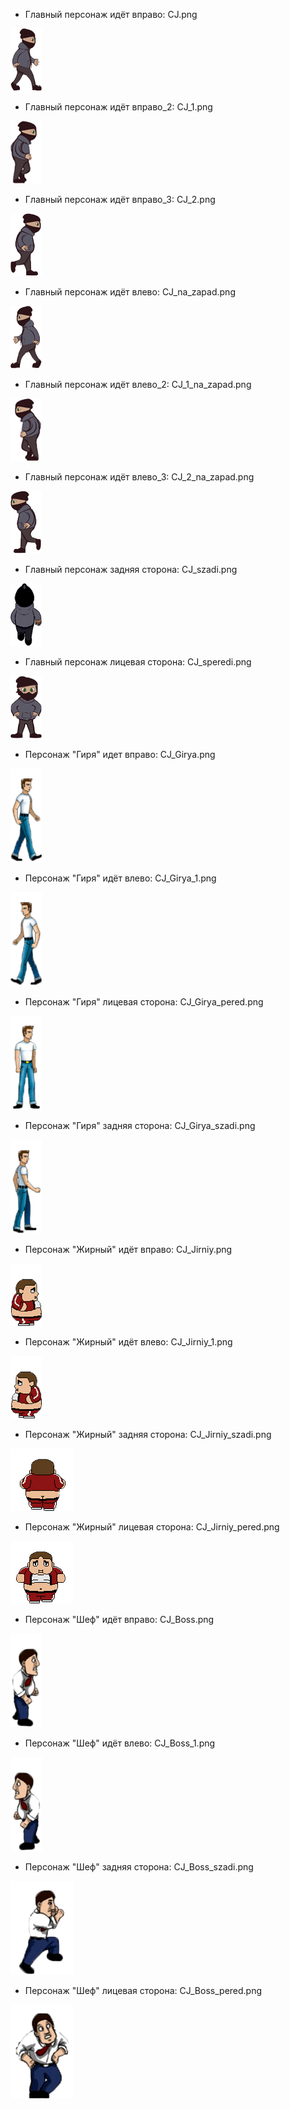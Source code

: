 * Главный персонаж идёт вправо: CJ.png

![none](https://raw.githubusercontent.com/KocTonpaB/Soap/master/Assets/Sprites/CJ.png)

* Главный персонаж идёт вправо_2: CJ_1.png

![none](https://raw.githubusercontent.com/KocTonpaB/Soap/master/Assets/Sprites/CJ_1.png)

* Главный персонаж идёт вправо_3: CJ_2.png

![none](https://raw.githubusercontent.com/KocTonpaB/Soap/master/Assets/Sprites/CJ_2.png)

* Главный персонаж идёт влево: CJ_na_zapad.png

![none](https://raw.githubusercontent.com/KocTonpaB/Soap/master/Assets/Sprites/CJ_na_zapad.png)

* Главный персонаж идёт влево_2: CJ_1_na_zapad.png

![none](https://raw.githubusercontent.com/KocTonpaB/Soap/master/Assets/Sprites/CJ_1_na_zapad.png)

* Главный персонаж идёт влево_3: CJ_2_na_zapad.png

![none](https://raw.githubusercontent.com/KocTonpaB/Soap/master/Assets/Sprites/CJ_2_na_zapad.png)

* Главный персонаж задняя сторона: CJ_szadi.png

![none](https://raw.githubusercontent.com/KocTonpaB/Soap/master/Assets/Sprites/CJ_szadi.png)

* Главный персонаж лицевая сторона: CJ_speredi.png

![none](https://raw.githubusercontent.com/KocTonpaB/Soap/master/Assets/Sprites/CJ_speredi.png)

* Персонаж "Гиря" идет вправо: CJ_Girya.png

![none](https://raw.githubusercontent.com/KocTonpaB/Soap/master/Assets/Sprites/CJ_Girya.png)

* Персонаж "Гиря" идёт влево: CJ_Girya_1.png

![none](https://raw.githubusercontent.com/KocTonpaB/Soap/master/Assets/Sprites/CJ_Girya_1.png)

* Персонаж "Гиря" лицевая сторона: CJ_Girya_pered.png

![none](https://raw.githubusercontent.com/KocTonpaB/Soap/master/Assets/Sprites/CJ_Girya_pered.png)

* Персонаж "Гиря" задняя сторона: CJ_Girya_szadi.png

![none](https://raw.githubusercontent.com/KocTonpaB/Soap/master/Assets/Sprites/CJ_Girya_szadi.png)

* Персонаж "Жирный" идёт вправо: CJ_Jirniy.png

![none](https://raw.githubusercontent.com/KocTonpaB/Soap/master/Assets/Sprites/CJ_Jirniy.png)

* Персонаж "Жирный" идёт влево: CJ_Jirniy_1.png

![none](https://raw.githubusercontent.com/KocTonpaB/Soap/master/Assets/Sprites/CJ_Jirniy_1.png)

* Персонаж "Жирный" задняя сторона: CJ_Jirniy_szadi.png

![none](https://raw.githubusercontent.com/KocTonpaB/Soap/master/Assets/Sprites/CJ_Jirniy_szadi.png)

* Персонаж "Жирный" лицевая сторона: CJ_Jirniy_pered.png

![none](https://raw.githubusercontent.com/KocTonpaB/Soap/master/Assets/Sprites/CJ_Jirniy_pered.png)

* Персонаж "Шеф" идёт вправо: CJ_Boss.png

![none](https://raw.githubusercontent.com/KocTonpaB/Soap/master/Assets/Sprites/CJ_Boss.png)

* Персонаж "Шеф" идёт влево: CJ_Boss_1.png

![none](https://raw.githubusercontent.com/KocTonpaB/Soap/master/Assets/Sprites/CJ_Boss_1.png)

* Персонаж "Шеф" задняя сторона: CJ_Boss_szadi.png

![none](https://raw.githubusercontent.com/KocTonpaB/Soap/master/Assets/Sprites/CJ_Boss_szadi.png)

* Персонаж "Шеф" лицевая сторона: CJ_Boss_pered.png

![none](https://raw.githubusercontent.com/KocTonpaB/Soap/master/Assets/Sprites/CJ_Boss_pered.png)
